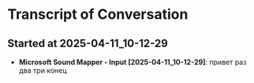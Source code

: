 # Transcript of Conversation

## Started at 2025-04-11_10-12-29

- **Microsoft Sound Mapper - Input [2025-04-11_10-12-29]**: привет раз два три конец
